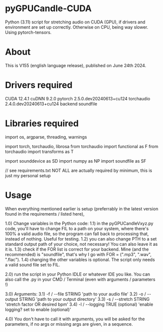 # pyGPUCandle-CUDA
Python (3.11) script for stretching audio on CUDA (GPU), if drivers and environment are set up correctly. Otherwise on CPU, being way slower. Using pytorch-tensors. 

# About
This is V155 (english language release),
published on June 24th 2024.

# Drivers required
CUDA 12.4.1
cuDNN 9.2.0
pytorch 2.5.0.dev20240613+cu124
torchaudio 2.4.0.dev20240613+cu124
backend soundfile

# Libraries required
import os, argparse, threading, warnings

import torch, torchaudio, librosa
from torchaudio import functional as F
from torchaudio import transforms as T

import sounddevice as SD
import numpy as NP
import soundfile as SF

// see requirements.txt NOT ALL are actually required by minimum, this is just my personal setup

# Usage
When everything mentioned earlier is setup (preferrably in the latest version found in the requirements / listed here),

1.0) Change variables in the Python code:
  1.1) in the pyGPUCandleVxyz.py code, you'll have to change FIL to a path on your system, where there's 100% a valid audio file, so the program can fall back to processing that, instead of nothing. Useful for testing.
  1.2) you can also change PTH to a set standard output path of your choice, not necessary! You can also leave it as it is.
  1.3) check if the FOR list is correct for your backend. Mine (and the recommended) is "soundfile", that's why I go with FOR = (".mp3", ".wav", ".flac").
  1.4) changing the other variables is optional. The script only needs a valid sound file set to FIL.

2.0) run the script in your Python IDLE or whatever IDE you like. You can also call the .py in your CMD / Terminal (even with arguments / parameters !)

3.0) Arguments:
  3.1) -f / --file STRING 'path to your audio file'
  3.2) -o / --output STRING 'path to your output directory'
  3.3) -s / --stretch STRING 'stretch factor OR desired bpm'
  3.4) -l / --logging TRUE (optional) 'enable logging? set to enable (optional)'

4.0) You don't have to call it with arguments, you will be asked for the parameters, if no args or missing args are given, in a sequence.
